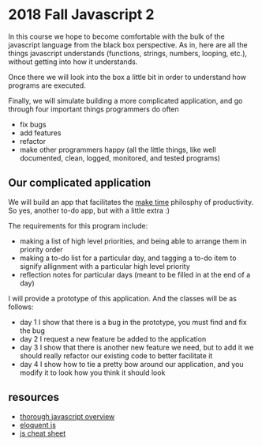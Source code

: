 # 2018 Fall Javascript 2

In this course we hope to become comfortable with the bulk of the javascript
language from the black box perspective. As in, here are all the things
javascript understands (functions, strings, numbers, looping, etc.), without
getting into how it understands.

Once there we will look into the box a little bit in order to understand how
programs are executed.

Finally, we will simulate building a more complicated application, and go
through four important things programmers do often

* fix bugs
* add features
* refactor
* make other programmers happy (all the little things, like well documented,
  clean, logged, monitored, and tested programs)

## Our complicated application

We will build an app that facilitates the [make time](https://www.amazon.com/dp/B078QSCM3V/ref=dp-kindle-redirect?_encoding=UTF8&btkr=1) philosphy of productivity. So yes, another to-do app, but with a little extra :)

The requirements for this program include:
* making a list of high level priorities, and being able to arrange them in
  priority order
* making a to-do list for a particular day, and tagging a to-do item to signify
  allignment with a particular high level priority
* reflection notes for particular days (meant to be filled in at the end of a
  day)

I will provide a prototype of this application. And the classes will be as
follows:

* day 1 I show that there is a bug in the prototype, you must find and fix the bug
* day 2 I request a new feature be added to the application
* day 3 I show that there is another new feature we need, but to add it we
  should really refactor our existing code to better facilitate it
* day 4 I show how to tie a pretty bow around our application, and you modify it
  to look how you think it should look

## resources
* [thorough javascript overview](https://github.com/getify/You-Dont-Know-JS)
* [eloquent js](https://eloquentjavascript.net/)
* [js cheat sheet](https://htmlcheatsheet.com/js/)
